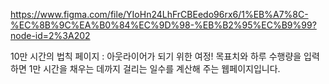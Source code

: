 https://www.figma.com/file/YIoHn24LhFrCBEedo96rx6/1%EB%A7%8C-%EC%8B%9C%EA%B0%84%EC%9D%98-%EB%B2%95%EC%B9%99?node-id=2%3A202

10만 시간의 법칙 페이지 : 아웃라이어가 되기 위한 여정! 목표치와 하루 수행량을 입력하면 1만 시간을 채우는 데까지 걸리는 일수를 계산해 주는 웹페이지입니다.
